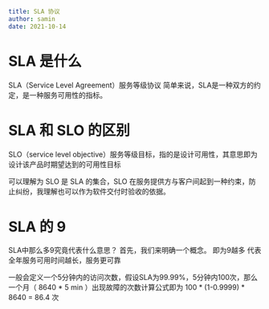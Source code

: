 ```yaml
title: SLA 协议
author: samin
date: 2021-10-14
```

# SLA 是什么

SLA（Service Level Agreement）服务等级协议 简单来说，SLA是一种双方的约定，是一种服务可用性的指标。

# SLA 和 SLO 的区别

SLO（service level objective）服务等级目标，指的是设计可用性，其意思即为设计该产品时期望达到的可用性目标

可以理解为 SLO 是 SLA 的集合，SLO 在服务提供方与客户间起到一种约束，防止纠纷，我理解也可以作为软件交付时验收的依据。

# SLA 的 9

SLA中那么多9究竟代表什么意思？ 首先，我们来明确一个概念。 即为9越多 代表全年服务可用时间越长，服务更可靠

一般会定义一个5分钟内的访问次数，假设SLA为99.99%，5分钟内100次，那么一个月（ 8640 * 5 min ）出现故障的次数计算公式即为 100 * (1-0.9999) * 8640 = 86.4 次